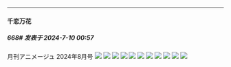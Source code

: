 ﻿
*****

####  千恋万花  
##### 668#       发表于 2024-7-10 00:57

月刊アニメージュ 2024年8月号
<img src="https://p.sda1.dev/18/8aa06291eb2cd60f8151a7ef9ff7f17b/032.jpg" referrerpolicy="no-referrer">
<img src="https://p.sda1.dev/18/202ce378f41dcb9d6786e036dea72d35/033.jpg" referrerpolicy="no-referrer">
<img src="https://p.sda1.dev/18/0df8a82a96a4b5b8a1b6fbf9a16cd63d/034.jpg" referrerpolicy="no-referrer">
<img src="https://p.sda1.dev/18/e979c2ccd179961037be2e1f98ebacd1/035.jpg" referrerpolicy="no-referrer">
<img src="https://p.sda1.dev/18/75171ca3dea7b03b44f50d417eaea579/036.jpg" referrerpolicy="no-referrer">
<img src="https://p.sda1.dev/18/860ad09bb35c0b0020595a563b1da36c/037.jpg" referrerpolicy="no-referrer">
<img src="https://p.sda1.dev/18/aa97134fa9a144f54fae7580ec40ff89/038.jpg" referrerpolicy="no-referrer">
<img src="https://p.sda1.dev/18/37dce731ef7011742d5a6c0bc5b8b8aa/039.jpg" referrerpolicy="no-referrer">
<img src="https://p.sda1.dev/18/fa395b48c959fb74bf86a570cd59b8ea/046.jpg" referrerpolicy="no-referrer">
<img src="https://p.sda1.dev/18/b59ca82ac8b132258a5b26cf4dbc2091/047.jpg" referrerpolicy="no-referrer">
<img src="https://p.sda1.dev/18/6cb5a4e5e7859ac7c73b2669ba38d039/050.jpg" referrerpolicy="no-referrer">

